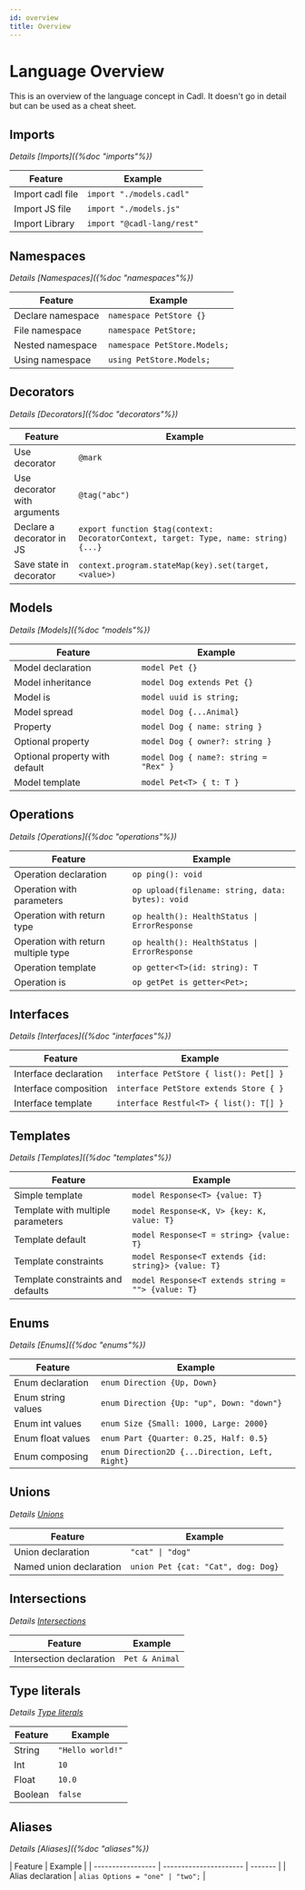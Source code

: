 ```yaml
---
id: overview
title: Overview
---
```


# Language Overview

This is an overview of the language concept in Cadl. It doesn't go in detail but can be used as a cheat sheet.

## Imports

_Details [Imports]({%doc "imports"%})_

| Feature          | Example                    |
| ---------------- | -------------------------- |
| Import cadl file | `import "./models.cadl"`   |
| Import JS file   | `import "./models.js"`     |
| Import Library   | `import "@cadl-lang/rest"` |

## Namespaces

_Details [Namespaces]({%doc "namespaces"%})_

| Feature           | Example                      |
| ----------------- | ---------------------------- |
| Declare namespace | `namespace PetStore {}`      |
| File namespace    | `namespace PetStore;`        |
| Nested namespace  | `namespace PetStore.Models;` |
| Using namespace   | `using PetStore.Models;`     |

## Decorators

_Details [Decorators]({%doc "decorators"%})_

| Feature                      | Example                                                                             |
| ---------------------------- | ----------------------------------------------------------------------------------- |
| Use decorator                | `@mark`                                                                             |
| Use decorator with arguments | `@tag("abc")`                                                                       |
| Declare a decorator in JS    | `export function $tag(context: DecoratorContext, target: Type, name: string) {...}` |
| Save state in decorator      | `context.program.stateMap(key).set(target, <value>)`                                |

## Models

_Details [Models]({%doc "models"%})_

| Feature                        | Example                               |
| ------------------------------ | ------------------------------------- |
| Model declaration              | `model Pet {}`                        |
| Model inheritance              | `model Dog extends Pet {}`            |
| Model is                       | `model uuid is string;`               |
| Model spread                   | `model Dog {...Animal}`               |
| Property                       | `model Dog { name: string }`          |
| Optional property              | `model Dog { owner?: string }`        |
| Optional property with default | `model Dog { name?: string = "Rex" }` |
| Model template                 | `model Pet<T> { t: T }`               |

## Operations

_Details [Operations]({%doc "operations"%})_

| Feature                             | Example                                          |
| ----------------------------------- | ------------------------------------------------ |
| Operation declaration               | `op ping(): void`                                |
| Operation with parameters           | `op upload(filename: string, data: bytes): void` |
| Operation with return type          | `op health(): HealthStatus \| ErrorResponse`     |
| Operation with return multiple type | `op health(): HealthStatus \| ErrorResponse`     |
| Operation template                  | `op getter<T>(id: string): T`                    |
| Operation is                        | `op getPet is getter<Pet>;`                      |

## Interfaces

_Details [Interfaces]({%doc "interfaces"%})_

| Feature               | Example                                |
| --------------------- | -------------------------------------- |
| Interface declaration | `interface PetStore { list(): Pet[] }` |
| Interface composition | `interface PetStore extends Store { }` |
| Interface template    | `interface Restful<T> { list(): T[] }` |

## Templates

_Details [Templates]({%doc "templates"%})_

| Feature                           | Example                                             |
| --------------------------------- | --------------------------------------------------- |
| Simple template                   | `model Response<T> {value: T}`                      |
| Template with multiple parameters | `model Response<K, V> {key: K, value: T}`           |
| Template default                  | `model Response<T = string> {value: T}`             |
| Template constraints              | `model Response<T extends {id: string}> {value: T}` |
| Template constraints and defaults | `model Response<T extends string = ""> {value: T}`  |

## Enums

_Details [Enums]({%doc "enums"%})_

| Feature            | Example                                        |
| ------------------ | ---------------------------------------------- |
| Enum declaration   | `enum Direction {Up, Down}`                    |
| Enum string values | `enum Direction {Up: "up", Down: "down"}`      |
| Enum int values    | `enum Size {Small: 1000, Large: 2000}`         |
| Enum float values  | `enum Part {Quarter: 0.25, Half: 0.5}`         |
| Enum composing     | `enum Direction2D {...Direction, Left, Right}` |

## Unions

<!-- ADD with https://github.com/microsoft/cadl/pull/992 -->

_Details [Unions]()_

| Feature                 | Example                            |
| ----------------------- | ---------------------------------- |
| Union declaration       | `"cat" \| "dog"`                   |
| Named union declaration | `union Pet {cat: "Cat", dog: Dog}` |

## Intersections

<!-- ADD with https://github.com/microsoft/cadl/pull/992 -->

_Details [Intersections]()_

| Feature                  | Example        |
| ------------------------ | -------------- |
| Intersection declaration | `Pet & Animal` |

## Type literals

<!-- ADD with https://github.com/microsoft/cadl/pull/992 -->

_Details [Type literals]()_

| Feature | Example          |
| ------- | ---------------- |
| String  | `"Hello world!"` |
| Int     | `10`             |
| Float   | `10.0`           |
| Boolean | `false`          |

## Aliases

_Details [Aliases]({%doc "aliases"%})_

| Feature           | Example                |
| ----------------- | ---------------------- | ------- |
| Alias declaration | `alias Options = "one" | "two";` |
